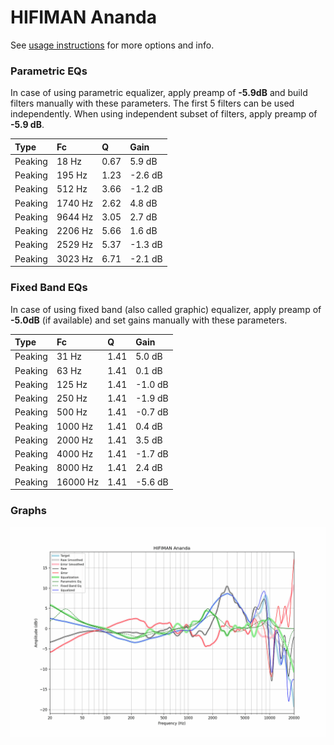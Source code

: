 # HIFIMAN Ananda
See [usage instructions](https://github.com/jaakkopasanen/AutoEq#usage) for more options and info.

### Parametric EQs
In case of using parametric equalizer, apply preamp of **-5.9dB** and build filters manually
with these parameters. The first 5 filters can be used independently.
When using independent subset of filters, apply preamp of **-5.9 dB**.

| Type    | Fc      |    Q | Gain    |
|:--------|:--------|:-----|:--------|
| Peaking | 18 Hz   | 0.67 | 5.9 dB  |
| Peaking | 195 Hz  | 1.23 | -2.6 dB |
| Peaking | 512 Hz  | 3.66 | -1.2 dB |
| Peaking | 1740 Hz | 2.62 | 4.8 dB  |
| Peaking | 9644 Hz | 3.05 | 2.7 dB  |
| Peaking | 2206 Hz | 5.66 | 1.6 dB  |
| Peaking | 2529 Hz | 5.37 | -1.3 dB |
| Peaking | 3023 Hz | 6.71 | -2.1 dB |

### Fixed Band EQs
In case of using fixed band (also called graphic) equalizer, apply preamp of **-5.0dB**
(if available) and set gains manually with these parameters.

| Type    | Fc       |    Q | Gain    |
|:--------|:---------|:-----|:--------|
| Peaking | 31 Hz    | 1.41 | 5.0 dB  |
| Peaking | 63 Hz    | 1.41 | 0.1 dB  |
| Peaking | 125 Hz   | 1.41 | -1.0 dB |
| Peaking | 250 Hz   | 1.41 | -1.9 dB |
| Peaking | 500 Hz   | 1.41 | -0.7 dB |
| Peaking | 1000 Hz  | 1.41 | 0.4 dB  |
| Peaking | 2000 Hz  | 1.41 | 3.5 dB  |
| Peaking | 4000 Hz  | 1.41 | -1.7 dB |
| Peaking | 8000 Hz  | 1.41 | 2.4 dB  |
| Peaking | 16000 Hz | 1.41 | -5.6 dB |

### Graphs
![](./HIFIMAN%20Ananda.png)